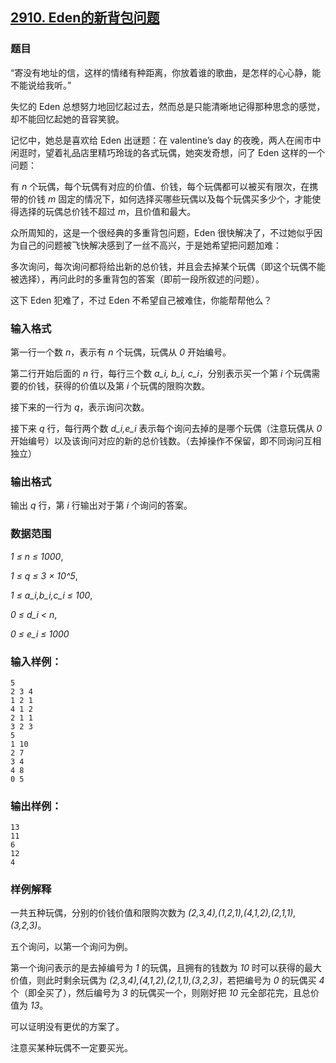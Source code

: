 ## [2910. Eden的新背包问题](https://www.acwing.com/problem/content/2913/)

### 题目

“寄没有地址的信，这样的情绪有种距离，你放着谁的歌曲，是怎样的心心静，能不能说给我听。”

失忆的 Eden 总想努力地回忆起过去，然而总是只能清晰地记得那种思念的感觉，却不能回忆起她的音容笑貌。

记忆中，她总是喜欢给 Eden 出谜题：在 valentine’s day 的夜晚，两人在闹市中闲逛时，望着礼品店里精巧玲珑的各式玩偶，她突发奇想，问了 Eden 这样的一个问题：

有 *n* 个玩偶，每个玩偶有对应的价值、价钱，每个玩偶都可以被买有限次，在携带的价钱 *m* 固定的情况下，如何选择买哪些玩偶以及每个玩偶买多少个，才能使得选择的玩偶总价钱不超过 *m*，且价值和最大。

众所周知的，这是一个很经典的多重背包问题，Eden 很快解决了，不过她似乎因为自己的问题被飞快解决感到了一丝不高兴，于是她希望把问题加难：

多次询问，每次询问都将给出新的总价钱，并且会去掉某个玩偶（即这个玩偶不能被选择），再问此时的多重背包的答案（即前一段所叙述的问题）。

这下 Eden 犯难了，不过 Eden 不希望自己被难住，你能帮帮他么？

### 输入格式

第一行一个数 *n*，表示有 *n* 个玩偶，玩偶从 *0* 开始编号。

第二行开始后面的 *n* 行，每行三个数 *a_i, b_i, c_i*，分别表示买一个第 *i* 个玩偶需要的价钱，获得的价值以及第 *i* 个玩偶的限购次数。

接下来的一行为 *q*，表示询问次数。

接下来 *q* 行，每行两个数 *d_i,e_i* 表示每个询问去掉的是哪个玩偶（注意玩偶从 *0* 开始编号）以及该询问对应的新的总价钱数。（去掉操作不保留，即不同询问互相独立）

### 输出格式

输出 *q* 行，第 *i* 行输出对于第 *i* 个询问的答案。

### 数据范围

*1 ≤ n ≤ 1000*,

*1 ≤ q ≤ 3 × 10^5*,

*1 ≤ a_i,b_i,c_i ≤ 100*,

*0 ≤ d_i < n*,

*0 ≤ e_i ≤ 1000*

### 输入样例：

```
5
2 3 4
1 2 1
4 1 2
2 1 1
3 2 3
5
1 10
2 7
3 4
4 8
0 5
```

### 输出样例：

```
13
11
6
12
4
```

### 样例解释

一共五种玩偶，分别的价钱价值和限购次数为 *(2,3,4),(1,2,1),(4,1,2),(2,1,1),(3,2,3)*。

五个询问，以第一个询问为例。

第一个询问表示的是去掉编号为 *1* 的玩偶，且拥有的钱数为 *10* 时可以获得的最大价值，则此时剩余玩偶为 *(2,3,4),(4,1,2),(2,1,1),(3,2,3)*，若把编号为 *0* 的玩偶买 *4* 个（即全买了），然后编号为 *3* 的玩偶买一个，则刚好把 *10* 元全部花完，且总价值为 *13*。

可以证明没有更优的方案了。

注意买某种玩偶不一定要买光。
